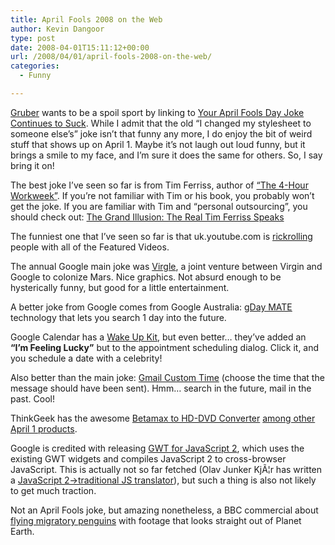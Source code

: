 ```yaml
---
title: April Fools 2008 on the Web
author: Kevin Dangoor
type: post
date: 2008-04-01T15:11:12+00:00
url: /2008/04/01/april-fools-2008-on-the-web/
categories:
  - Funny

---
```

[Gruber][1] wants to be a spoil sport by linking to [Your April Fools Day Joke Continues to Suck][2]. While I admit that the old &#8220;I changed my stylesheet to someone else&#8217;s&#8221; joke isn&#8217;t that funny any more, I do enjoy the bit of weird stuff that shows up on April 1. Maybe it&#8217;s not laugh out loud funny, but it brings a smile to my face, and I&#8217;m sure it does the same for others. So, I say bring it on!

The best joke I&#8217;ve seen so far is from Tim Ferriss, author of [&#8220;The 4-Hour Workweek&#8221;][3]. If you&#8217;re not familiar with Tim or his book, you probably won&#8217;t get the joke. If you are familiar with Tim and &#8220;personal outsourcing&#8221;, you should check out: [The Grand Illusion: The Real Tim Ferriss Speaks][4]

The funniest one that I&#8217;ve seen so far is that uk.youtube.com is [rickrolling][5] people with all of the Featured Videos.

The annual Google main joke was [Virgle][6], a joint venture between Virgin and Google to colonize Mars. Nice graphics. Not absurd enough to be hysterically funny, but good for a little entertainment.

A better joke from Google comes from Google Australia: [gDay MATE][7] technology that lets you search 1 day into the future.

Google Calendar has a [Wake Up Kit][8], but even better&#8230; they&#8217;ve added an **&#8220;I&#8217;m Feeling Lucky&#8221;** but to the appointment scheduling dialog. Click it, and you schedule a date with a celebrity!

Also better than the main joke: [Gmail Custom Time][9] (choose the time that the message should have been sent). Hmm&#8230; search in the future, mail in the past. Cool!

ThinkGeek has the awesome [Betamax to HD-DVD Converter][10] [among other April 1 products][11].

Google is credited with releasing [GWT for JavaScript 2][12], which uses the existing GWT widgets and compiles JavaScript 2 to cross-browser JavaScript. This is actually not so far fetched (Olav Junker KjÃ¦r has written a [JavaScript 2->traditional JS translator][13]), but such a thing is also not likely to get much traction.

Not an April Fools joke, but amazing nonetheless, a BBC commercial about [flying migratory penguins][14] with footage that looks straight out of Planet Earth.

 [1]: http://daringfireball.net/
 [2]: http://www.dashes.com/anil/2008/03/your-april-fools-day-joke-continues-to-suck.html
 [3]: http://www.amazon.com/gp/redirect.html%3FASIN=0307353133%26tag=blueskyonmars-20blueskyonmars-20blueskyonmars-20blueskyonmars-20%26lcode=xm2%26cID=2025%26ccmID=165953%26location=/o/ASIN/0307353133%253FSubscriptionId=0PZ7TM66EXQCXFVTMTR2
 [4]: http://www.fourhourworkweek.com/blog/2008/03/31/the-grand-illusion-the-real-tim-ferriss-speaks/
 [5]: http://www.urbandictionary.com/define.php?term=rickroll
 [6]: http://www.google.com/virgle/index.html
 [7]: http://www.google.com.au/intl/en/gday/index.html
 [8]: http://www.google.com/googlecalendar/new_wakeup.html
 [9]: http://mail.google.com/mail/help/customtime/index.html
 [10]: http://www.thinkgeek.com/stuff/41/betamaxhd.html
 [11]: http://www.thinkgeek.com/edm/20080401.shtml
 [12]: http://ajaxian.com/archives/google-releases-gwt-for-javascript-2
 [13]: http://olav.dk/js2/
 [14]: http://www.youtube.com/watch?v=23qDl1aH9l4